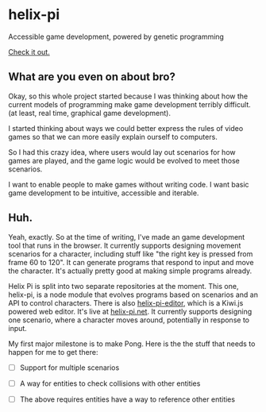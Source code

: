 # helix-pi
Accessible game development, powered by genetic programming

[Check it out.](http://www.helix-pi.net)

What are you even on about bro?
---

Okay, so this whole project started because I was thinking about how the current models of programming make game development terribly difficult. (at least, real time, graphical game development).

I started thinking about ways we could better express the rules of video games so that we can more easily explain ourself to computers.

So I had this crazy idea, where users would lay out scenarios for how games are played, and the game logic would be evolved to meet those scenarios.

I want to enable people to make games without writing code. I want basic game development to be intuitive, accessible and iterable.

Huh.
---

Yeah, exactly. So at the time of writing, I've made an game development tool that runs in the browser. It currently supports designing movement scenarios for a character, including stuff like "the right key is pressed from frame 60 to 120". It can generate programs that respond to input and move the character. It's actually pretty good at making simple programs already.

Helix Pi is split into two separate repositories at the moment. This one, helix-pi, is a node module that evolves programs based on scenarios and an API to control characters. There is also [helix-pi-editor](Widdershin/helix-pi-editor), which is a Kiwi.js powered web editor. It's live at [helix-pi.net](http://helix-pi.net). It currently supports designing one scenario, where a character moves around, potentially in response to input.

My first major milestone is to make Pong. Here is the the stuff that needs to happen for me to get there:

 - [ ] Support for multiple scenarios
 - [ ] A way for entities to check collisions with other entities
 - [ ] The above requires entities have a way to reference other entities

